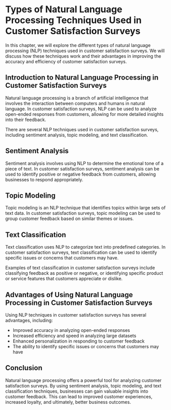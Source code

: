 Types of Natural Language Processing Techniques Used in Customer Satisfaction Surveys
============================================================================================================================================================

In this chapter, we will explore the different types of natural language processing (NLP) techniques used in customer satisfaction surveys. We will discuss how these techniques work and their advantages in improving the accuracy and efficiency of customer satisfaction surveys.

Introduction to Natural Language Processing in Customer Satisfaction Surveys
----------------------------------------------------------------------------

Natural language processing is a branch of artificial intelligence that involves the interaction between computers and humans in natural language. In customer satisfaction surveys, NLP can be used to analyze open-ended responses from customers, allowing for more detailed insights into their feedback.

There are several NLP techniques used in customer satisfaction surveys, including sentiment analysis, topic modeling, and text classification.

Sentiment Analysis
------------------

Sentiment analysis involves using NLP to determine the emotional tone of a piece of text. In customer satisfaction surveys, sentiment analysis can be used to identify positive or negative feedback from customers, allowing businesses to respond appropriately.

Topic Modeling
--------------

Topic modeling is an NLP technique that identifies topics within large sets of text data. In customer satisfaction surveys, topic modeling can be used to group customer feedback based on similar themes or issues.

Text Classification
-------------------

Text classification uses NLP to categorize text into predefined categories. In customer satisfaction surveys, text classification can be used to identify specific issues or concerns that customers may have.

Examples of text classification in customer satisfaction surveys include classifying feedback as positive or negative, or identifying specific product or service features that customers appreciate or dislike.

Advantages of Using Natural Language Processing in Customer Satisfaction Surveys
--------------------------------------------------------------------------------

Using NLP techniques in customer satisfaction surveys has several advantages, including:

* Improved accuracy in analyzing open-ended responses
* Increased efficiency and speed in analyzing large datasets
* Enhanced personalization in responding to customer feedback
* The ability to identify specific issues or concerns that customers may have

Conclusion
----------

Natural language processing offers a powerful tool for analyzing customer satisfaction surveys. By using sentiment analysis, topic modeling, and text classification techniques, businesses can gain valuable insights into customer feedback. This can lead to improved customer experiences, increased loyalty, and ultimately, better business outcomes.
